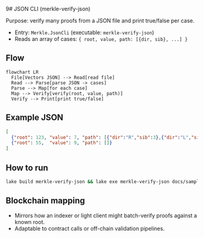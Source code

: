 9# JSON CLI (merkle-verify-json)

Purpose: verify many proofs from a JSON file and print true/false per case.

- Entry: `Merkle.JsonCli` (executable: `merkle-verify-json`)
- Reads an array of cases: `{ root, value, path: [{dir, sib}, ...] }`

## Flow
```mermaid
flowchart LR
  File[Vectors JSON] --> Read[read file]
  Read --> Parse[parse JSON -> cases]
  Parse --> Map[for each case]
  Map --> Verify[verify(root, value, path)]
  Verify --> Print[print true/false]
```

## Example JSON
```json
[
  {"root": 123, "value": 7, "path": [{"dir":"R","sib":3},{"dir":"L","sib":1}]},
  {"root": 55,  "value": 9, "path": []}
]
```

## How to run
```bash
lake build merkle-verify-json && lake exe merkle-verify-json docs/sample-vectors.json
```

## Blockchain mapping
- Mirrors how an indexer or light client might batch-verify proofs against a known root.
- Adaptable to contract calls or off-chain validation pipelines.
